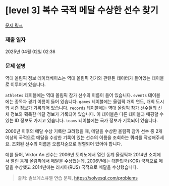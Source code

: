 # [level 3] 복수 국적 메달 수상한 선수 찾기

[문제 링크](https://solvesql.com/problems/multiple-medalist/) 

### 제출 일자

2025년 04월 02일 02:36

### 문제 설명

<p>역대 올림픽 정보 데이터베이스는 역대 올림픽 경기와 관련된 데이터가 들어있는 테이블로 이루어져 있습니다.<br>

<code>athletes</code> 테이블에는 역대 올림픽 참가 선수의 이름이 들어 있습니다. <code>events</code> 테이블에는 종목과 경기 이름이 들어 있습니다. <code>games</code>  테이블에는 올림픽 개최 연도, 개최 도시와 시즌 정보가 기록되어 있습니다. <code>records</code> 테이블에는 역대 올림픽 참가 선수들의 신체 정보와 획득한 메달 정보가 기록되어 있습니다. 이 테이블은 다른 테이블과 매핑할 수 있는 ID 정보도 가지고 있습니다. <code>teams</code> 테이블에는 국가 정보가 기록되어 있습니다.<br>

2000년 이후의 메달 수상 기록만 고려했을 때, 메달을 수상한 올림픽 참가 선수 중 2개 이상의 국적으로 메달을 수상한 기록이 있는 선수의 이름을 조회하는 쿼리를 작성해주세요. 조회된 선수의 이름은 오름차순으로 정렬되어 있어야 합니다.<br>

예를 들어, Viktor An 선수는 2006년 토리노에서 열린 동계 올림픽과 2014년 소치에서 열린 동계 올림픽에서 메달을 수상했는데, 2006년에는 대한민국(KOR) 국적으로 메달을 수상했고 2014년에는 러시아(RUS) 국적으로 메달을 수상했습니다.</p>

> 출처: 솔브에스큐엘 연습 문제, https://solvesql.com/problems